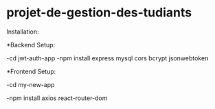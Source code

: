 # projet-de-gestion-des-tudiants
Installation:

*Backend Setup:

-cd jwt-auth-app
-npm install express mysql cors bcrypt jsonwebtoken

*Frontend Setup:

-cd my-new-app

-npm install axios react-router-dom

